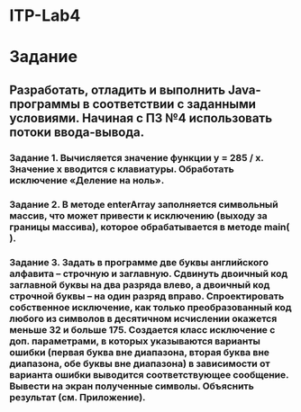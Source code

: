 # ITP-Lab4

# Задание

## Разработать, отладить и выполнить Java-программы в соответствии с заданными условиями. Начиная с ПЗ №4 использовать потоки ввода-вывода.

### Задание 1. Вычисляется значение функции y = 285 / x. Значение x вводится с клавиатуры. Обработать исключение «Деление на ноль».

### Задание 2. В методе enterArray заполняется символьный массив, что может привести к исключению (выходу за границы массива), которое обрабатывается в методе main( ).

### Задание 3. Задать в программе две буквы английского алфавита – строчную и заглавную. Сдвинуть двоичный код заглавной буквы на два разряда влево, а двоичный код строчной буквы – на один разряд вправо. Спроектировать собственное исключение, как только преобразованный код любого из символов в десятичном исчислении окажется меньше 32 и больше 175. Создается класс исключение с доп. параметрами, в которых указываются варианты ошибки (первая буква вне диапазона, вторая буква вне диапазона, обе буквы вне диапазона) в зависимости от варианта ошибки выводится соответствующее сообщение. Вывести на экран полученные символы. Объяснить результат (см. Приложение).